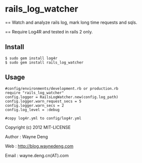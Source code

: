 rails_log_watcher
=================

== Watch and analyze rails log, mark long time requests and sqls.

== Require Log4R and tested in rails 2 only.

## Install
  
    $ sudo gem install log4r
    $ sudo gem install rails_log_watcher
  
## Usage    

    #config/environments/development.rb or production.rb
    require "rails_log_watcher"
    config.logger = RailsLogWatcher.new(config.log_path)
    config.logger.warn_request_secs = 5
    config.logger.warn_secs = 2
    config.log_level = :debug

    #copy log4r.yml to config/log4r.yml

Copyright (c) 2012  MIT-LICENSE

Author : Wayne Deng

Web    : http://blog.waynedeng.com

Email  : wayne.deng.cn(AT).com
